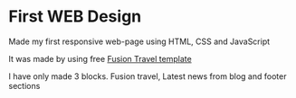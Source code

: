 # First WEB Design

Made my first responsive web-page using HTML, CSS and JavaScript

It was made by using free [Fusion Travel template](http://www.bestpsdfreebies.com/freebie/fusion-travel-agency-template/)

I have only made 3 blocks. Fusion travel, Latest news from blog and footer sections
